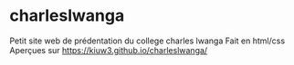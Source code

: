 # charleslwanga
Petit site web de prédentation du college charles lwanga
Fait en html/css
Aperçues sur https://kiuw3.github.io/charleslwanga/
